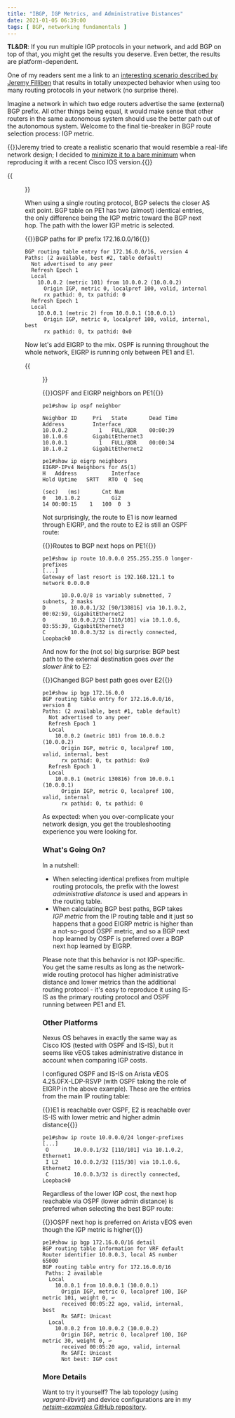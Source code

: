 ```yaml
---
title: "IBGP, IGP Metrics, and Administrative Distances"
date: 2021-01-05 06:39:00
tags: [ BGP, networking fundamentals ]
---
```

**TL&DR**: If you run multiple IGP protocols in your network, and add BGP on top of that, you might get the results you deserve. Even better, the results are platform-dependent.

One of my readers sent me a link to an [interesting scenario described by Jeremy Filliben](https://www.jeremyfilliben.com/2009/08/when-administrative-distance-doesnt.html) that results in totally unexpected behavior when using too many routing protocols in your network (no surprise there).

Imagine a network in which two edge routers advertise the same (external) BGP prefix. All other things being equal, it would make sense that other routers in the same autonomous system should use the better path out of the autonomous system. Welcome to the final tie-breaker in BGP route selection process: IGP metric.
<!--more-->
{{<note>}}Jeremy tried to create a realistic scenario that would resemble a real-life network design; I decided to [minimize it to a bare minimum](https://blog.ipspace.net/2017/11/run-well-designed-experiments-to-learn.html) when reproducing it with a recent Cisco IOS version.{{</note>}}

{{<figure src="BGP-IGP-metric.png" caption="Simplest possible network demonstrating BGP interaction with IGP metric">}}

When using a single routing protocol, BGP selects the closer AS exit point. BGP table on PE1 has two (almost) identical entries, the only difference being the IGP metric toward the BGP next hop. The path with the lower IGP metric is selected.

{{<cc>}}BGP paths for IP prefix 172.16.0.0/16{{</cc>}}
```
BGP routing table entry for 172.16.0.0/16, version 4
Paths: (2 available, best #2, table default)
  Not advertised to any peer
  Refresh Epoch 1
  Local
    10.0.0.2 (metric 101) from 10.0.0.2 (10.0.0.2)
      Origin IGP, metric 0, localpref 100, valid, internal
      rx pathid: 0, tx pathid: 0
  Refresh Epoch 1
  Local
    10.0.0.1 (metric 2) from 10.0.0.1 (10.0.0.1)
      Origin IGP, metric 0, localpref 100, valid, internal, best
      rx pathid: 0, tx pathid: 0x0
```

Now let's add EIGRP to the mix. OSPF is running throughout the whole network, EIGRP is running only between PE1 and E1.

{{<figure src="BGP-IGP-metric-dual-IGP.png" caption="Adding EIGRP as the second IGP">}}

{{<cc>}}OSPF and EIGRP neighbors on PE1{{</cc>}}
```
pe1#show ip ospf neighbor

Neighbor ID     Pri   State       Dead Time   Address         Interface
10.0.0.2          1   FULL/BDR    00:00:39    10.1.0.6        GigabitEthernet3
10.0.0.1          1   FULL/BDR    00:00:34    10.1.0.2        GigabitEthernet2

pe1#show ip eigrp neighbors
EIGRP-IPv4 Neighbors for AS(1)
H   Address           Interface              Hold Uptime   SRTT   RTO  Q  Seq
                                                   (sec)   (ms)       Cnt Num
0   10.1.0.2          Gi2                      14 00:00:15    1   100  0  3
```

Not surprisingly, the route to E1 is now learned through EIGRP, and the route to E2 is still an OSPF route:

{{<cc>}}Routes to BGP next hops on PE1{{</cc>}}
```
pe1#show ip route 10.0.0.0 255.255.255.0 longer-prefixes
[...]
Gateway of last resort is 192.168.121.1 to network 0.0.0.0

      10.0.0.0/8 is variably subnetted, 7 subnets, 2 masks
D        10.0.0.1/32 [90/130816] via 10.1.0.2, 00:02:59, GigabitEthernet2
O        10.0.0.2/32 [110/101] via 10.1.0.6, 03:55:39, GigabitEthernet3
C        10.0.0.3/32 is directly connected, Loopback0
```

And now for the (not so) big surprise: BGP best path to the external destination goes *over the slower link* to E2:

{{<cc>}}Changed BGP best path goes over E2{{</cc>}}
```
pe1#show ip bgp 172.16.0.0
BGP routing table entry for 172.16.0.0/16, version 8
Paths: (2 available, best #1, table default)
  Not advertised to any peer
  Refresh Epoch 1
  Local
    10.0.0.2 (metric 101) from 10.0.0.2 (10.0.0.2)
      Origin IGP, metric 0, localpref 100, valid, internal, best
      rx pathid: 0, tx pathid: 0x0
  Refresh Epoch 1
  Local
    10.0.0.1 (metric 130816) from 10.0.0.1 (10.0.0.1)
      Origin IGP, metric 0, localpref 100, valid, internal
      rx pathid: 0, tx pathid: 0
```

As expected: when you over-complicate your network design, you get the troubleshooting experience you were looking for.

### What's Going On?

In a nutshell:

* When selecting identical prefixes from multiple routing protocols, the prefix with the lowest *administrative distance* is used and appears in the routing table.
* When calculating BGP best paths, BGP takes *IGP metric* from the IP routing table and it just so happens that a good EIGRP metric is higher than a not-so-good OSPF metric, and so a BGP next hop learned by OSPF is preferred over a BGP next hop learned by EIGRP.

Please note that this behavior is not IGP-specific. You get the same results as long as the network-wide routing protocol has higher administrative distance and lower metrics than the additional routing protocol - it's easy to reproduce it using IS-IS as the primary routing protocol and OSPF running between PE1 and E1.

### Other Platforms

Nexus OS behaves in exactly the same way as Cisco IOS (tested with OSPF and IS-IS), but it seems like vEOS takes administrative distance in account when comparing IGP costs.

I configured OSPF and IS-IS on Arista vEOS 4.25.0FX-LDP-RSVP (with OSPF taking the role of EIGRP in the above example). These are the entries from the main IP routing table:

{{<cc>}}E1 is reachable over OSPF, E2 is reachable over IS-IS with lower metric and higher admin distance{{</cc>}}
```
pe1#show ip route 10.0.0.0/24 longer-prefixes
[...]
 O        10.0.0.1/32 [110/101] via 10.1.0.2, Ethernet1
 I L2     10.0.0.2/32 [115/30] via 10.1.0.6, Ethernet2
 C        10.0.0.3/32 is directly connected, Loopback0
```

Regardless of the lower IGP cost, the next hop reachable via OSPF (lower admin distance) is preferred when selecting the best BGP route:

{{<cc>}}OSPF next hop is preferred on Arista vEOS even though the IGP metric is higher{{</cc>}}
```
pe1#show ip bgp 172.16.0.0/16 detail
BGP routing table information for VRF default
Router identifier 10.0.0.3, local AS number 65000
BGP routing table entry for 172.16.0.0/16
 Paths: 2 available
  Local
    10.0.0.1 from 10.0.0.1 (10.0.0.1)
      Origin IGP, metric 0, localpref 100, IGP metric 101, weight 0, ↩
      received 00:05:22 ago, valid, internal, best
      Rx SAFI: Unicast
  Local
    10.0.0.2 from 10.0.0.2 (10.0.0.2)
      Origin IGP, metric 0, localpref 100, IGP metric 30, weight 0, ↩
      received 00:05:20 ago, valid, internal
      Rx SAFI: Unicast
      Not best: IGP cost
```

### More Details

<!-- More details coming in another blog post describing the interactions between routing protocols, routing table, and forwarding table. -->

Want to try it yourself? The lab topology (using *vagrant-libvirt*) and device configurations are in my [*netsim-examples* GitHub repository](https://github.com/ipspace/netsim-examples/tree/master/BGP/IGP-metric).
